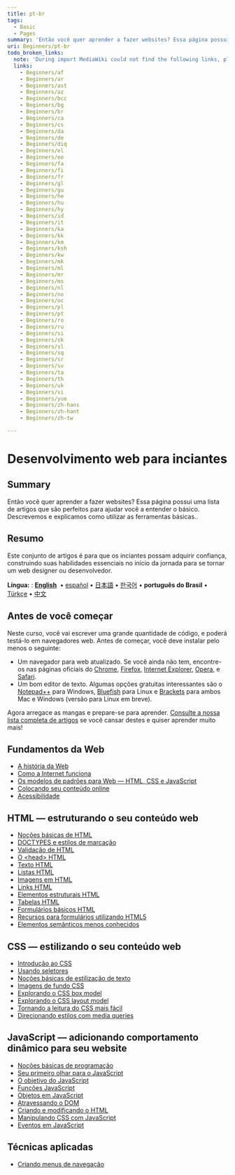 ```yaml
---
title: pt-br
tags:
  - Basic
  - Pages
summary: 'Então você quer aprender a fazer websites? Essa página possui uma lista de artigos que são perfeitos para ajudar você a entender o básico. Descrevemos e explicamos como utilizar as ferramentas básicas..'
uri: Beginners/pt-br
todo_broken_links:
  note: 'During import MediaWiki could not find the following links, please fix and adjust this list.'
  links:
    - Beginners/af
    - Beginners/ar
    - Beginners/ast
    - Beginners/az
    - Beginners/bcc
    - Beginners/bg
    - Beginners/br
    - Beginners/ca
    - Beginners/cs
    - Beginners/da
    - Beginners/de
    - Beginners/diq
    - Beginners/el
    - Beginners/eo
    - Beginners/fa
    - Beginners/fi
    - Beginners/fr
    - Beginners/gl
    - Beginners/gu
    - Beginners/he
    - Beginners/hu
    - Beginners/hy
    - Beginners/id
    - Beginners/it
    - Beginners/ka
    - Beginners/kk
    - Beginners/km
    - Beginners/ksh
    - Beginners/kw
    - Beginners/mk
    - Beginners/ml
    - Beginners/mr
    - Beginners/ms
    - Beginners/nl
    - Beginners/no
    - Beginners/oc
    - Beginners/pl
    - Beginners/pt
    - Beginners/ro
    - Beginners/ru
    - Beginners/si
    - Beginners/sk
    - Beginners/sl
    - Beginners/sq
    - Beginners/sr
    - Beginners/sv
    - Beginners/ta
    - Beginners/th
    - Beginners/uk
    - Beginners/vi
    - Beginners/yue
    - Beginners/zh-hans
    - Beginners/zh-hant
    - Beginners/zh-tw

---
```

# Desenvolvimento web para inciantes

## Summary

Então você quer aprender a fazer websites? Essa página possui uma lista de artigos que são perfeitos para ajudar você a entender o básico. Descrevemos e explicamos como utilizar as ferramentas básicas..

## Resumo

Este conjunto de artigos é para que os inciantes possam adquirir confiança, construindo suas habilidades essenciais no início da jornada para se tornar um web designer ou desenvolvedor.

**Língua:**
:   **[English](/Beginners)**  • <span lang="es">[español](/Beginners/es)</span> • <span lang="ja">[日本語](/Beginners/ja)</span> • <span lang="ko">[한국어](/Beginners/ko)</span> • <span lang="pt-br">**português do Brasil**</span> • <span lang="tr">[Türkçe](/Beginners/tr)</span> • <span lang="zh">[中文](/Beginners/zh)</span>

## Antes de você começar

Neste curso, você vai escrever uma grande quantidade de código, e poderá testá-lo em navegadores web. Antes de começar, você deve instalar pelo menos o seguinte:

-   Um navegador para web atualizado. Se você ainda não tem, encontre-os nas páginas oficiais do [Chrome](http://www.google.com/chrome), [Firefox](http://www.mozilla.org/firefox), [Internet Explorer](http://microsoft.com/ie), [Opera](http://www.opera.com), e [Safari](http://www.apple.com/safari/).
-   Um bom editor de texto. Algumas opções gratuitas interessantes são o [Notepad++](http://notepad-plus-plus.org/) para Windows, [Bluefish](http://bluefish.openoffice.nl/index.html) para Linux e [Brackets](http://brackets.io) para ambos Mac e Windows (versão para Linux em breve).

Agora arregace as mangas e prepare-se para aprender. [Consulte a nossa lista completa de artigos](/tutorials) se você cansar destes e quiser aprender muito mais!

## Fundamentos da Web

-   [A história da Web](/concepts/internet_and_web/the_history_of_the_web)
-   [Como a Internet funciona](/concepts/internet_and_web/how_does_the_internet_work)
-   [Os modelos de padrões para Web — HTML, CSS e JavaScript](/concepts/internet_and_web/the_web_standards_model)
-   [Colocando seu conteúdo online](/tutorials/getting_your_content_online)
-   [Acessibilidade](/concepts/accessibility)

## HTML — estruturando o seu conteúdo web

-   [Noções básicas de HTML](/guides/the_basics_of_html)
-   [DOCTYPES e estilos de marcação](/guides/doctypes_and_markup_styles)
-   [Validação de HTML](/guides/html_validation)
-   [O \<head\> HTML](/guides/the_html_head)
-   [Texto HTML](/guides/html_text)
-   [Listas HTML](/guides/html_lists)
-   [Imagens em HTML](/guides/images_in_html)
-   [Links HTML](/guides/html_links)
-   [Elementos estruturais HTML](/guides/html_structural_elements)
-   [Tabelas HTML](/guides/html_tables)
-   [Formulários básicos HTML](/guides/html_forms_basics)
-   [Recursos para formulários utilizando HTML5](/guides/html5_form_features)
-   [Elementos semânticos menos conhecidos](/guides/lesser-known_semantic_elements)

## CSS — estilizando o seu conteúdo web

-   [Introdução ao CSS](/guides/getting_started_with_css)
-   [Usando seletores](/tutorials/using_selectors)
-   [Noções básicas de estilização de texto](/guides/css_text_styling_fundamentals)
-   [Imagens de fundo CSS](/tutorials/using_css_background_images)
-   [Explorando o CSS box model](/tutorials/box_model)
-   [Explorando o CSS layout model](/tutorials/layout_fundamentals)
-   [Tornando a leitura do CSS mais fácil](/tutorials/making_css_easier_to_read)
-   [Direcionando estilos com media queries](/tutorials/media_queries)

## JavaScript — adicionando comportamento dinâmico para seu website

-   [Noções básicas de programação](/concepts/programming/programming_basics)
-   [Seu primeiro olhar para o JavaScript](/tutorials/your_first_look_at_javascript)
-   [O objetivo do JavaScript](/concepts/programming/the_purpose_of_javascript)
-   [Funções JavaScript](/tutorials/javascript_functions)
-   [Objetos em JavaScript](/tutorials/objects_in_javascript)
-   [Atravessando o DOM](/tutorials/traversing_the_dom)
-   [Criando e modificando o HTML](/tutorials/creating_and_modifying_html)
-   [Manipulando CSS com JavaScript](/tutorials/manipulating_css_with_javascript)
-   [Eventos em JavaScript](/tutorials/events_in_javascript)

## Técnicas aplicadas

-   [Criando menus de navegação](/tutorials/creating_basic_navigation_menus)

